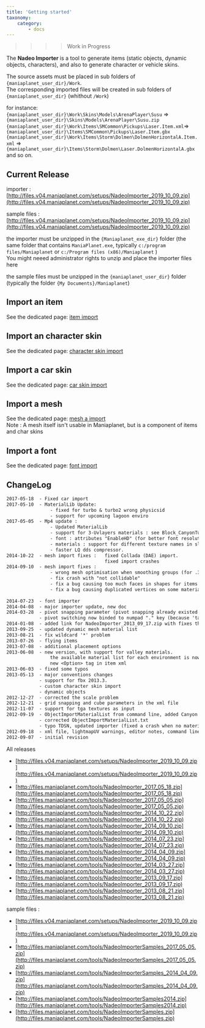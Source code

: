 ```yaml
---
title: 'Getting started'
taxonomy:
    category:
        - docs
---
```


>>>> Work in Progress

The **Nadeo Importer** is a tool to generate items (static objects, dynamic objects, characters), and also to generate character or vehicle skins.


The source assets must be placed in sub folders of `{maniaplanet_user_dir}/Work`.  
The corresponding imported files will be created in sub folders of `{maniaplanet_user_dir}` (whithout `/Work`)  

for instance:  
`{maniaplanet_user_dir}\Work\Skins\Models\ArenaPlayer\Susu` => `{maniaplanet_user_dir}\Skins\Models\ArenaPlayer\Susu.zip`  
`{maniaplanet_user_dir}\Work\Items\SMCommon\Pickups\Laser.Item.xml`=>`{maniaplanet_user_dir}\Items\SMCommon\Pickups\Laser.Item.gbx`  
`{maniaplanet_user_dir}\Work\Items\Storm\Dolmen\DolmenHorizontalA.Item.xml` => `{maniaplanet_user_dir}\Items\Storm\Dolmen\Laser.DolmenHorizontalA.gbx`  
and so on.

Current Release
-
importer : [http://files.v04.maniaplanet.com/setups/NadeoImporter_2019_10_09.zip](http://files.v04.maniaplanet.com/setups/NadeoImporter_2019_10_09.zip)

sample files : [http://files.v04.maniaplanet.com/setups/NadeoImporter_2019_10_09.zip](http://files.v04.maniaplanet.com/setups/NadeoImporter_2019_10_09.zip)


the importer must be unzipped in the `{Maniaplanet_exe_dir}` folder (the same folder that contains `ManiaPlanet.exe`, typically `c:/program files/Maniaplanet` or `c:/Program files (x86)/Maniaplanet` )  
You might neeed administrator rights to unzip and place the importer files here

the sample files must be unzipped in the `{maniaplanet_user_dir}` folder (typically the folder `{My Documents}/Maniaplanet`)

Import an item
-
See the dedicated page: [item import](importer_item.html)

Import an character skin
-
See the dedicated page: [character skin import](importer_charskin.html)

Import a car skin
-
See the dedicated page: [car skin import](importer_carskin.html)

Import a mesh
-
See the dedicated page: [mesh a import](../import-a-mesh)  
Note : A mesh itself isn't usable in Maniaplanet, but is a component of items and char skins

Import a font
-
See the dedicated page: [font import](importer_font.html)


ChangeLog
-
```txt
2017-05-18  - Fixed car import
2017-05-10  - MaterialLib Update:
				- fixed for turbo & turbo2 wrong physicsid
				- support for upcoming lagoon enviro
2017-05-05  - Mp4 update :
				- Updated MaterialLib
				- support for 3-Uvlayers materials : see Block_CanyonTurboDecal in samples
				- font : attributes "EnableHD" (for better font resolution) and "AllGlyphsFromTTF"
				- materials : support for different texture names in slots 
				- faster LQ dds compressor.
2014-10-22  - mesh import fixes :   fixed Collada (DAE) import. 
                                    fixed import crashes
2014-09-10  - mesh import fixes :
				- wrong mesh optimisation when smoothing groups (for .3ds)
				- fix crash with "not collidable"
				- fix a bug causing too much faces in shapes for items with lod. (re-import recommended)
				- fix a bug causing duplicated vertices on some materials.
	
2014-07-23  - font importer
2014-04-08  - major importer update, new doc
2014-03-28  - pivot snapping parameter (pivot snapping already existed but it could not be customized nor deactivated)
			- pivot switching now binded to numpad "." key (because 'tab' is now used to hide item list in the editor)
2014-01-08  - added link for NadeoImporter_2013_09_17.zip with fixes the "nojoint" problem on skelgeneric import
2013-09-25	- updated dynamic mesh material list
2013-08-21  - fix wildcard '*' problem
2013-07-26 	- flying items
2013-07-08 	- additional placement options
2013-06-08  - new version, with support for valley materials.
                the available material list for each environment is now a separate file NadeoImporterMaterialLib.txt.
                new <Option> tag in item xml
2013-06-03  - fixed some typos
2013-05-13 	- major conventions changes
			- support for fbx 2013.3.
			- custom character skin import
			- dynamic objects
2012-12-27	- corrected the scale problem
2012-12-21	- grid snapping and cube parameters in the xml file
2012-11-07	- support for tga textures as input
2012-09-19 	- ObjectImportMaterialList from command line, added Canyon materials
			- corrected ObjectImportMaterialList.txt
			- typo TDSN, updated importer (fixed a crash when no material), added ObjectImportMaterialList.txt
2012-09-18	- xml file, lightmapUV warnings, editor notes, command line import
2012-09-07	- initial revision
```

All releases

- [http://files.v04.maniaplanet.com/setups/NadeoImporter_2019_10_09.zip](http://files.v04.maniaplanet.com/setups/NadeoImporter_2019_10_09.zip)
- [http://files.maniaplanet.com/tools/NadeoImporter_2017_05_18.zip](http://files.maniaplanet.com/tools/NadeoImporter_2017_05_18.zip)
- [http://files.maniaplanet.com/tools/NadeoImporter_2017_05_05.zip](http://files.maniaplanet.com/tools/NadeoImporter_2017_05_05.zip)
- [http://files.maniaplanet.com/tools/NadeoImporter_2014_10_22.zip](http://files.maniaplanet.com/tools/NadeoImporter_2014_10_22.zip)
- [http://files.maniaplanet.com/tools/NadeoImporter_2014_09_10.zip](http://files.maniaplanet.com/tools/NadeoImporter_2014_09_10.zip)
- [http://files.maniaplanet.com/tools/NadeoImporter_2014_07_23.zip](http://files.maniaplanet.com/tools/NadeoImporter_2014_07_23.zip)
- [http://files.maniaplanet.com/tools/NadeoImporter_2014_04_09.zip](http://files.maniaplanet.com/tools/NadeoImporter_2014_04_09.zip)
- [http://files.maniaplanet.com/tools/NadeoImporter_2014_03_27.zip](http://files.maniaplanet.com/tools/NadeoImporter_2014_03_27.zip)
- [http://files.maniaplanet.com/tools/NadeoImporter_2013_09_17.zip](http://files.maniaplanet.com/tools/NadeoImporter_2013_09_17.zip)
- [http://files.maniaplanet.com/tools/NadeoImporter_2013_08_21.zip](http://files.maniaplanet.com/tools/NadeoImporter_2013_08_21.zip)

sample files :

- [http://files.v04.maniaplanet.com/setups/NadeoImporter_2019_10_09.zip](http://files.v04.maniaplanet.com/setups/NadeoImporter_2019_10_09.zip)
- [http://files.maniaplanet.com/tools/NadeoImporterSamples_2017_05_05.zip](http://files.maniaplanet.com/tools/NadeoImporterSamples_2017_05_05.zip)
- [http://files.maniaplanet.com/tools/NadeoImporterSamples_2014_04_09.zip](http://files.maniaplanet.com/tools/NadeoImporterSamples_2014_04_09.zip)
- [http://files.maniaplanet.com/tools/NadeoImporterSamples2014.zip](http://files.maniaplanet.com/tools/NadeoImporterSamples2014.zip)
- [http://files.maniaplanet.com/tools/NadeoImporterSamples.zip](http://files.maniaplanet.com/tools/NadeoImporterSamples.zip)
